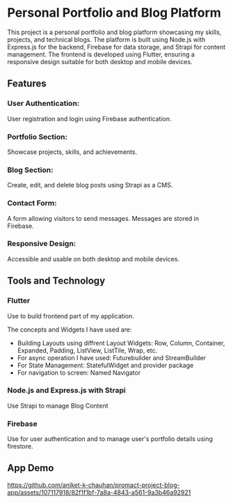 # Personal Portfolio and Blog Platform
This project is a personal portfolio and blog platform showcasing my skills, projects, and technical blogs. The platform is built using Node.js with Express.js for the backend, Firebase for data storage, and Strapi for content management. The frontend is developed using Flutter, ensuring a responsive design suitable for both desktop and mobile devices.

## Features
### User Authentication:

User registration and login using Firebase authentication.

### Portfolio Section:
Showcase projects, skills, and achievements.

### Blog Section:
Create, edit, and delete blog posts using Strapi as a CMS.

### Contact Form:
A form allowing visitors to send messages. Messages are stored in Firebase.

### Responsive Design:
Accessible and usable on both desktop and mobile devices.

## Tools and Technology
### Flutter
Use to build frontend part of my application.

The concepts and Widgets I have used are:
- Building Layouts using diffrent Layout Widgets: Row, Column, Container, Expanded, Padding, ListView, ListTile, Wrap, etc.
- For async operation I have used: Futurebuilder and StreamBuilder
- For State Management: StatefulWidget and provider package
- For navigation to screen: Named Navigator

### Node.js and Express.js with Strapi
Use Strapi to manage Blog Content

### Firebase
Use for user authentication and to manage user's portfolio details using firestore.

## App Demo
https://github.com/aniket-k-chauhan/promact-project-blog-app/assets/107117918/82f1f1bf-7a8a-4843-a561-9a3b46a92921

